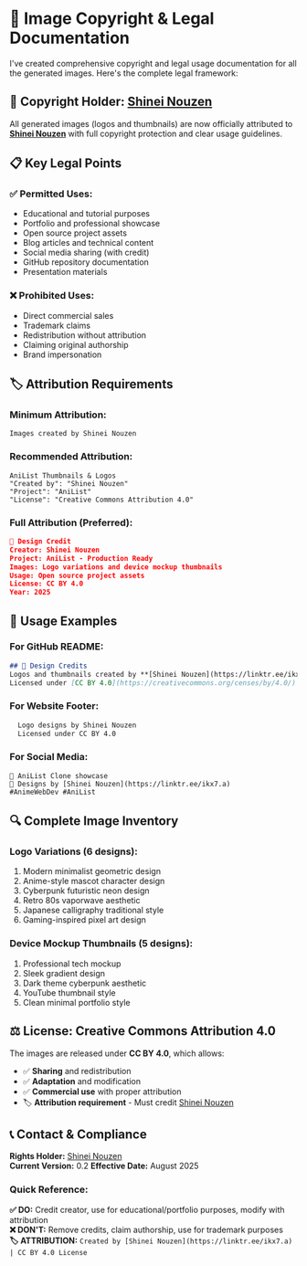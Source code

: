 # 📄 Image Copyright & Legal Documentation

I've created comprehensive copyright and legal usage documentation for all the generated images. Here's the complete legal framework:

## 🎨 **Copyright Holder: [Shinei Nouzen](https://linktr.ee/ikx7.a)**

All generated images (logos and thumbnails) are now officially attributed to **[Shinei Nouzen](https://linktr.ee/ikx7.a)** with full copyright protection and clear usage guidelines.

## 📋 **Key Legal Points**

### **✅ Permitted Uses:**
- Educational and tutorial purposes
- Portfolio and professional showcase
- Open source project assets
- Blog articles and technical content
- Social media sharing (with credit)
- GitHub repository documentation
- Presentation materials

### **❌ Prohibited Uses:**
- Direct commercial sales
- Trademark claims
- Redistribution without attribution
- Claiming original authorship
- Brand impersonation

## 🏷️ **Attribution Requirements**

### **Minimum Attribution:**
```
Images created by Shinei Nouzen
```

### **Recommended Attribution:**
```
AniList Thumbnails & Logos
"Created by": "Shinei Nouzen"
"Project": "AniList"
"License": "Creative Commons Attribution 4.0"
```

### **Full Attribution (Preferred):**
```json
🎨 Design Credit
Creator: Shinei Nouzen
Project: AniList - Production Ready
Images: Logo variations and device mockup thumbnails
Usage: Open source project assets
License: CC BY 4.0
Year: 2025
```

## 📱 **Usage Examples**

### **For GitHub README:**
```markdown
## 🎨 Design Credits
Logos and thumbnails created by **[Shinei Nouzen](https://linktr.ee/ikx7.a)**  
Licensed under [CC BY 4.0](https://creativecommons.org/censes/by/4.0/)
```

### **For Website Footer:**
```html
  Logo designs by Shinei Nouzen
  Licensed under CC BY 4.0
```

### **For Social Media:**
```
🎌 AniList Clone showcase
🎨 Designs by [Shinei Nouzen](https://linktr.ee/ikx7.a)
#AnimeWebDev #AniList
```

## 🔍 **Complete Image Inventory**

### **Logo Variations (6 designs):**
1. Modern minimalist geometric design
2. Anime-style mascot character design  
3. Cyberpunk futuristic neon design
4. Retro 80s vaporwave aesthetic
5. Japanese calligraphy traditional style
6. Gaming-inspired pixel art design

### **Device Mockup Thumbnails (5 designs):**
1. Professional tech mockup
2. Sleek gradient design
3. Dark theme cyberpunk aesthetic
4. YouTube thumbnail style
5. Clean minimal portfolio style

## ⚖️ **License: Creative Commons Attribution 4.0**

The images are released under **CC BY 4.0**, which allows:
- ✅ **Sharing** and redistribution
- ✅ **Adaptation** and modification
- ✅ **Commercial use** with proper attribution
- 🏷️ **Attribution requirement** - Must credit [Shinei Nouzen](https://linktr.ee/ikx7.a)

## 📞 **Contact & Compliance**

**Rights Holder:** [Shinei Nouzen](https://linktr.ee/ikx7.a)  
**Current Version:** 0.2 
**Effective Date:** August 2025

### **Quick Reference:**
**✅ DO:** Credit creator, use for educational/portfolio purposes, modify with attribution  
**❌ DON'T:** Remove credits, claim authorship, use for trademark purposes  
**🏷️ ATTRIBUTION:** `Created by [Shinei Nouzen](https://linktr.ee/ikx7.a) | CC BY 4.0 License`
